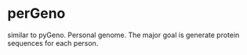 # perGeno

similar to pyGeno. Personal genome. The major goal is generate protein sequences for each person.
 

